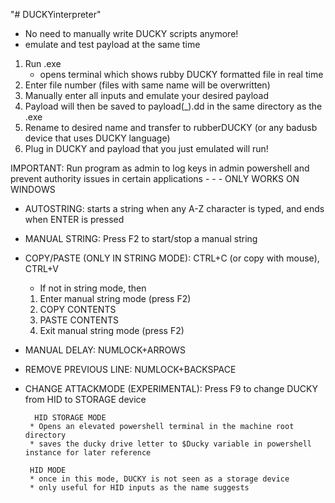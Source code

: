 "# DUCKYinterpreter" 

* No need to manually write DUCKY scripts anymore!
* emulate and test payload at the same time


1. Run .exe
    * opens terminal which shows rubby DUCKY formatted file in real time
2. Enter file number (files with same name will be overwritten)
3. Manually enter all inputs and emulate your desired payload
4. Payload will then be saved to payload(_).dd in the same directory as the .exe
5. Rename to desired name and transfer to rubberDUCKY (or any badusb device that uses DUCKY language)
6. Plug in DUCKY and payload that you just emulated will run!


IMPORTANT: Run program as admin to log keys in admin powershell and prevent authority issues in certain applications - - - ONLY WORKS ON WINDOWS


* AUTOSTRING: starts a string when any A-Z character is typed, and ends when ENTER is pressed
* MANUAL STRING: Press F2 to start/stop a manual string
* COPY/PASTE (ONLY IN STRING MODE): CTRL+C (or copy with mouse), CTRL+V
     * If not in string mode, then
    1. Enter manual string mode (press F2)
    2. COPY CONTENTS
    3. PASTE CONTENTS
    4. Exit manual string mode (press F2)    
* MANUAL DELAY: NUMLOCK+ARROWS
* REMOVE PREVIOUS LINE: NUMLOCK+BACKSPACE
* CHANGE ATTACKMODE (EXPERIMENTAL): Press F9 to change DUCKY from HID to STORAGE device
        
        HID STORAGE MODE
       * Opens an elevated powershell terminal in the machine root directory
       * saves the ducky drive letter to $Ducky variable in powershell instance for later reference

       HID MODE
       * once in this mode, DUCKY is not seen as a storage device
       * only useful for HID inputs as the name suggests